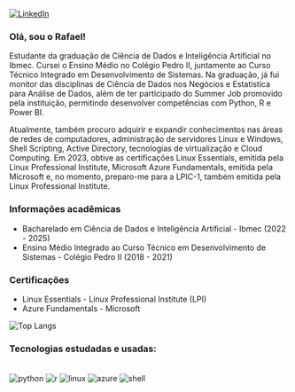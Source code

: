 [![LinkedIn](https://img.shields.io/badge/LinkedIn-0077B5?style=for-the-badge&logo=linkedin&logoColor=white)](https://www.linkedin.com/in/rafaelf-lima/)


### Olá, sou o Rafael!
Estudante da graduação de Ciência de Dados e Inteligência Artificial no Ibmec. Cursei o Ensino Médio no Colégio Pedro II, juntamente ao Curso Técnico Integrado em Desenvolvimento de Sistemas. Na graduação, já fui monitor das disciplinas de Ciência de Dados nos Negócios e Estatística para Análise de Dados, além de ter participado do Summer Job promovido pela instituição, permitindo desenvolver competências com Python, R e Power BI. 

Atualmente, também procuro adquirir e expandir conhecimentos nas áreas de redes de computadores, administração de servidores Linux e Windows, Shell Scripting, Active Directory, tecnologias de virtualização e Cloud Computing. Em 2023, obtive as certificações Linux Essentials, emitida pela Linux Professional Institute, Microsoft Azure Fundamentals, emitida pela Microsoft e, no momento, preparo-me para a LPIC-1, também emitida pela Linux Professional Institute. 


### Informações acadêmicas
* Bacharelado em Ciência de Dados e Inteligência Artificial - Ibmec (2022 - 2025)
* Ensino Médio Integrado ao Curso Técnico em Desenvolvimento de Sistemas - Colégio Pedro II (2018 - 2021)

### Certificações
 * Linux Essentials - Linux Professional Institute (LPI)
 * Azure Fundamentals - Microsoft

![Top Langs](https://github-readme-stats.vercel.app/api/top-langs/?username=rafaelf-lima&layout=compact&hide=jupyter%20notebook&theme=nightowl)

### Tecnologias estudadas e usadas: 
<div style ="display: inline_block"><br/>
    <img align="center" alt = "python" src="https://img.shields.io/badge/Python-14354C?style=for-the-badge&logo=python&logoColor=white">
    <img align="center" alt = "r" src="https://img.shields.io/badge/R-276DC3?style=for-the-badge&logo=r&logoColor=white">
    <img align="center" alt="linux" src="https://img.shields.io/badge/Linux-FCC624?style=for-the-badge&logo=linux&logoColor=black">
    <img align="center" alt="azure" src="https://img.shields.io/badge/Microsoft_Azure-0089D6?style=for-the-badge&logo=microsoft-azure&logoColor=white">
    <img align="center" alt="shell" src="https://img.shields.io/badge/Shell_Script-121011?style=for-the-badge&logo=gnu-bash&logoColor=white">
</div>    
